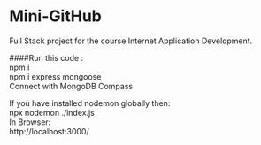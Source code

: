 # Mini-GitHub
Full Stack project for the course Internet Application Development.

####Run this code : </br>
npm i </br>
npm i express mongoose </br>
Connect with MongoDB Compass </br>

If you have installed nodemon globally then: </br>
npx nodemon ./index.js
</br>
In Browser: 
</br>
http://localhost:3000/
